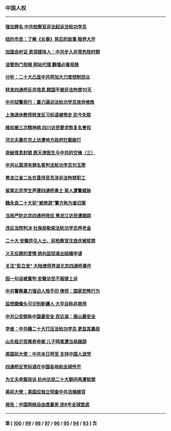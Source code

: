 ### 中国人权
---
#### [强加罪名 中共检察官非法起诉法轮功学员](../../pages/ncid278/n13852456.md?10281245) 
#### [纽约市民：了解《长春》背后的故事 眼界大开](../../pages/ncid278/n13853501.md?10281245) 
#### [加国会听证 资深媒体人：中共步入非常危险时期](../../pages/ncid278/n13853553.md?10281245) 
#### [油管热门视频 网站代理 翻墙必看视频](http://132.145.103.77:81/youtube.html?10281245)
#### [分析：二十大凸显中共将加大力度控制民众](../../pages/ncid278/n13853443.md?10281245) 
#### [转发四通桥反共信息 顾国平被非法拘禁10天](../../pages/ncid278/n13852888.md?10281245) 
#### [中共狱警恶行：暴力逼迫法轮功学员放弃修炼](../../pages/ncid278/n13851207.md?10281245) 
#### [上海退休教师转发反习标语被带走 迄今失联](../../pages/ncid278/n13852403.md?10281245) 
#### [维权被三次精神病 四川访民要求恢复名誉权](../../pages/ncid278/n13851812.md?10281245) 
#### [河北夫妻在京上访遭地方政府拦截殴打](../../pages/ncid278/n13851214.md?10281245) 
#### [突破信息封锁 原天津医生与中共的交锋（三）](../../pages/ncid278/n13849718.md?10281245) 
#### [中共以莫须有罪名冤判法轮功学员刘玉荣](../../pages/ncid278/n13850139.md?10281245) 
#### [黑龙江省二处农垦场官员涉非法拘禁职工](../../pages/ncid278/n13851061.md?10281245) 
#### [留美北京学生声援四通桥勇士 家人遭警威胁](../../pages/ncid278/n13850956.md?10281245) 
#### [魏永良二十大前“被旅游”警方称为查旧案](../../pages/ncid278/n13850621.md?10281245) 
#### [当局严防北京四通桥效应 黑龙江访民遭跟踪](../../pages/ncid278/n13850235.md?10281245) 
#### [违反法院判决 社保局勒索法轮功学员养老金](../../pages/ncid278/n13847343.md?10281245) 
#### [二十大 安徽异见人士、前检察官沈良庆被软禁](../../pages/ncid278/n13850071.md?10281245) 
#### [义无反顾的爱情 她向监狱递出结婚申请](../../pages/ncid278/n13849716.md?10281245) 
#### [关注“彭立发” 大陆律师界谈北京四通桥事件](../../pages/ncid278/n13849566.md?10281245) 
#### [因一句话被重判 安徽访民不服提上诉](../../pages/ncid278/n13849544.md?10281245) 
#### [中共警察暴力强迫人按手印 律师：国家恐怖行为](../../pages/ncid278/n13848797.md?10281245) 
#### [监控摄像头可识别新疆人 大华自称非商用](../../pages/ncid278/n13848882.md?10281245) 
#### [中共公安部称中国最安全 民讥讽：唐山最安全](../../pages/ncid278/n13848759.md?10281245) 
#### [学者：中共藉二十大打压法轮功学员 更显其暴政](../../pages/ncid278/n13847577.md?10281245) 
#### [山东临沂现离奇命案 儿子鸣冤遭当局跟踪](../../pages/ncid278/n13847716.md?10281245) 
#### [美国前大使：中共末日将至 支持中国人退党](../../pages/ncid278/n13848220.md?10281245) 
#### [四通桥反党标语在中国各地和全球传开](../../pages/ncid278/n13848108.md?10281245) 
#### [为丈夫命案投诉 杭州访民二十大期间再遭软禁](../../pages/ncid278/n13848051.md?10281245) 
#### [美前大使：美国应独立彻查中共活摘器官](../../pages/ncid278/n13848059.md?10281245) 
#### [报告：中国网络自由度最差 连8年全球垫底](../../pages/ncid278/n13847862.md?10281245) 

---
#### 第 [ [100](./100.md?10281245) / [99](./99.md?10281245) / [98](./98.md?10281245) / [97](./97.md?10281245) / [96](./96.md?10281245) / [95](./95.md?10281245) / [94](./94.md?10281245) / [93](./93.md?10281245) ] 页
